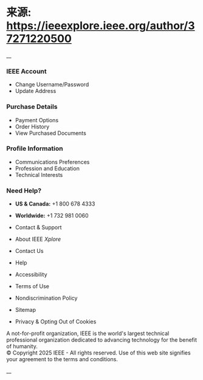 # 来源: https://ieeexplore.ieee.org/author/37271220500

__

### IEEE Account

  * Change Username/Password
  * Update Address



### Purchase Details

  * Payment Options
  * Order History
  * View Purchased Documents



### Profile Information

  * Communications Preferences
  * Profession and Education
  * Technical Interests



### Need Help?

  * **US & Canada:** +1 800 678 4333
  * **Worldwide:** +1 732 981 0060  

  * Contact & Support



  * About IEEE _Xplore_
  * Contact Us
  * Help
  * Accessibility
  * Terms of Use
  * Nondiscrimination Policy
  * Sitemap
  * Privacy & Opting Out of Cookies



A not-for-profit organization, IEEE is the world's largest technical professional organization dedicated to advancing technology for the benefit of humanity.  
© Copyright 2025 IEEE - All rights reserved. Use of this web site signifies your agreement to the terms and conditions. 

__
